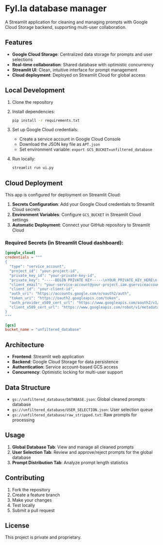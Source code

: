 # Fyl.la database manager

A Streamlit application for cleaning and managing prompts with Google Cloud Storage backend, supporting multi-user collaboration.

## Features

- **Google Cloud Storage**: Centralized data storage for prompts and user selections
- **Real-time collaboration**: Shared database with optimistic concurrency
- **Streamlit UI**: Clean, intuitive interface for prompt management
- **Cloud deployment**: Deployed on Streamlit Cloud for global access

## Local Development

1. Clone the repository
2. Install dependencies:
   ```bash
   pip install -r requirements.txt
   ```

3. Set up Google Cloud credentials:
   - Create a service account in Google Cloud Console
   - Download the JSON key file as `APT.json`
   - Set environment variable: `export GCS_BUCKET=unfiltered_database`

4. Run locally:
   ```bash
   streamlit run ui.py
   ```

## Cloud Deployment

This app is configured for deployment on Streamlit Cloud:

1. **Secrets Configuration**: Add your Google Cloud credentials to Streamlit Cloud secrets
2. **Environment Variables**: Configure `GCS_BUCKET` in Streamlit Cloud settings
3. **Automatic Deployment**: Connect your GitHub repository to Streamlit Cloud

### Required Secrets (in Streamlit Cloud dashboard):

```toml
[google_cloud]
credentials = """
{
  "type": "service_account",
  "project_id": "your-project-id",
  "private_key_id": "your-private-key-id",
  "private_key": "-----BEGIN PRIVATE KEY-----\nYOUR_PRIVATE_KEY_HERE\n-----END PRIVATE KEY-----\n",
  "client_email": "your-service-account@your-project.iam.gserviceaccount.com",
  "client_id": "your-client-id",
  "auth_uri": "https://accounts.google.com/o/oauth2/auth",
  "token_uri": "https://oauth2.googleapis.com/token",
  "auth_provider_x509_cert_url": "https://www.googleapis.com/oauth2/v1/certs",
  "client_x509_cert_url": "https://www.googleapis.com/robot/v1/metadata/x509/your-service-account%40your-project.iam.gserviceaccount.com"
}
"""

[gcs]
bucket_name = "unfiltered_database"
```

## Architecture

- **Frontend**: Streamlit web application
- **Backend**: Google Cloud Storage for data persistence
- **Authentication**: Service account-based GCS access
- **Concurrency**: Optimistic locking for multi-user support

## Data Structure

- `gs://unfiltered_database/DATABASE.json`: Global cleaned prompts database
- `gs://unfiltered_database/USER_SELECTION.json`: User selection queue
- `gs://unfiltered_database/raw_stripped.txt`: Raw prompts for processing

## Usage

1. **Global Database Tab**: View and manage all cleaned prompts
2. **User Selection Tab**: Review and approve/reject prompts for the global database
3. **Prompt Distribution Tab**: Analyze prompt length statistics

## Contributing

1. Fork the repository
2. Create a feature branch
3. Make your changes
4. Test locally
5. Submit a pull request

## License

This project is private and proprietary.
